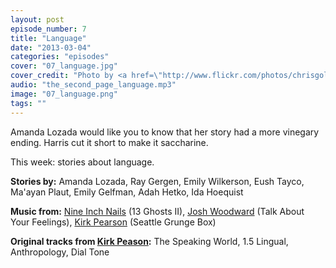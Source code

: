 ```yaml
---
layout: post
episode_number: 7
title: "Language"
date: "2013-03-04"
categories: "episodes"
cover: "07_language.jpg"
cover_credit: "Photo by <a href=\"http://www.flickr.com/photos/chrisgold/6142470819/\">Chris Goldberg</a>"
audio: "the_second_page_language.mp3"
image: "07_language.png"
tags: ""
---
```


Amanda Lozada would like you to know that her story had a more vinegary ending. Harris cut it short to make it saccharine.

This week: stories about language.

**Stories by:** Amanda Lozada, Ray Gergen, Emily Wilkerson, Eush Tayco, Ma'ayan Plaut, Emily Gelfman, Adah Hetko, Ida Hoequist

**Music from:** [Nine Inch Nails][nin] (13 Ghosts II), [Josh Woodward][woodward] (Talk About Your Feelings), [Kirk Pearson][pearson] (Seattle Grunge Box)

**Original tracks from [Kirk Peason][pearson]:** The Speaking World, 1.5 Lingual, Anthropology, Dial Tone

[nin]: http://www.nin.com/
[woodward]: http://www.joshwoodward.com/
[pearson]: http://kirkpearson.bandcamp.com/

